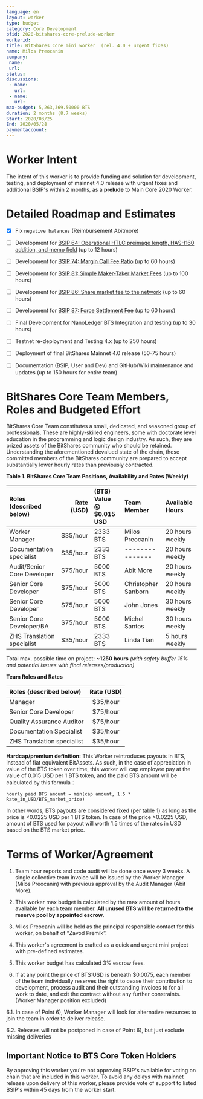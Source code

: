 ```yaml
---
language: en
layout: worker
type: budget
category: Core Development
bfid: 2020-bitshares-core-prelude-worker
workerid: 
title: BitShares Core mini worker  (rel. 4.0 + urgent fixes)
name: Milos Preocanin
company:
 name:
 url:
status: 
discussions:
 - name:
   url: 
 - name: 
   url: 
max-budget: 5,263,369.50000 BTS
duration: 2 months (8.7 weeks)
Start: 2020/03/25
End: 2020/05/28
paymentaccount: 
---
```


Worker Intent
==========

The intent of this worker is to provide funding and solution for development, testing, and deployment of mainnet 4.0 release with urgent fixes and additional BSIP's within 2 months, as a **prelude** to Main Core 2020 Worker.


Detailed Roadmap and Estimates
==============================

- [x] Fix `negative balances` (Reimbursement Abitmore)
- [ ] Development for [BSIP 64: Operational HTLC preimage length, HASH160 addition, and memo field](https://github.com/bitshares/bsips/blob/master/bsip-0064.md) (up to 12 hours)
- [ ] Development for [BSIP 74: Margin Call Fee Ratio](https://github.com/bitshares/bsips/blob/master/bsip-0074.md) (up to 60 hours)
- [ ] Development for [BSIP 81: Simple Maker-Taker Market Fees](https://github.com/bitshares/bsips/blob/master/bsip-0081.md) (up to 100 hours)
- [ ] Development for [BSIP 86: Share market fee to the network](https://github.com/bitshares/bsips/blob/master/bsip-0086.md) (up to 60 hours)
- [ ] Development for [BSIP 87: Force Settlement Fee](https://github.com/bitshares/bsips/blob/master/bsip-0087.md) (up to 60 hours)
- [ ] Final Development for NanoLedger BTS Integration and testing (up to 30 hours)
- [ ] Testnet re-deployment and Testing 4.x (up to 250 hours)
- [ ] Deployment of final BitShares Mainnet 4.0 release (50-75 hours)
- [ ] Documentation (BSIP, User and Dev) and GitHub/Wiki maintenance and updates (up to 150 hours for entire team)


BitShares Core Team Members, Roles and Budgeted Effort
======================================================
BitShares Core Team constitutes a small, dedicated, and seasoned group of professionals.  These are highly-skilled engineers, some with doctorate level education in the programming and logic design industry.  As such, they are prized assets of the BitShares community who should be retained.   Understanding the aforementioned devalued state of the chain, these committed members of the BitShares community are prepared to accept substantially lower hourly rates than previously contracted.  


 **Table 1. BitShares Core Team Positions, Availability and Rates (Weekly)**

| Roles (described below)           | Rate (USD)| (BTS) Value @ $0.015 USD | Team Member             | Available Hours   |
|:--------------------------------- | ---------:|:----------------------- |:----------------------- |:----------------- |
| Worker Manager                    | $35/hour  | 2333 BTS                | Milos Preocanin         | 20 hours weekly   |
| Documentation specialist          | $35/hour  | 2333 BTS                | ---------------         | 20 hours weekly   |
| Audit/Senior Core Developer       | $75/hour  | 5000 BTS                | Abit More               | 20 hours weekly   |
| Senior Core Developer             | $75/hour  | 5000 BTS                | Christopher Sanborn     | 20 hours weekly   |
| Senior Core Developer             | $75/hour  | 5000 BTS                | John Jones              | 30 hours weekly   |
| Senior Core Developer/BA          | $75/hour  | 5000 BTS                | Michel Santos           | 30 hours weekly   |
| ZHS Translation specialist        | $35/hour  | 2333 BTS                | Linda Tian              |  5 hours weekly   |

Total max. possible time on project: **~1250 hours** *(with safety buffer 15% and potential issues with final releases/production)*

**Team Roles and Rates**

| Roles (described below)         | Rate (USD) | 
|:------------------------------- | :---------:|
| Manager                         |  $35/hour  | 
| Senior Core Developer           |  $75/hour  | 
| Quality Assurance Auditor       |  $75/hour  | 
| Documentation Specialist        |  $35/hour  | 
| ZHS Translation specialist      |  $35/hour  |


**Hardcap/premium definition:**
This Worker reintroduces payouts in BTS, instead of fiat equivalent BitAssets. As such, in the case of appreciation in value of the BTS token over time, this worker will cap employee pay at the value of 0.015 USD per 1 BTS token, and the paid BTS amount will be calculated by this formula：

`hourly paid BTS amount = min(cap amount, 1.5 * Rate_in_USD/BTS_market_price)`

In other words, BTS payouts are considered fixed (per table 1) as long as the price is <0.0225 USD per 1 BTS token. In case of the price >0.0225 USD, amount of BTS used for payout will worth 1.5 times of the rates in USD based on the BTS market price.

Terms of Worker/Agreement
==================

1) Team hour reports and code audit will be done once every 3 weeks. A single collective team invoice will be issued by the Worker Manager (Milos Preocanin) with previous approval by the Audit Manager (Abit More).

2) This worker max budget is calculated by the max amount of hours available by each team member. **All unused BTS will be returned to the reserve pool by appointed escrow**.

3) Milos Preocanin will be held as the principal responsible contact for this worker, on behalf of “Zavod Premik”.

4) This worker's agreement is crafted as a quick and urgent mini project with pre-defined estimates.

5) This worker budget has calculated 3% escrow fees.

6) If at any point the price of BTS:USD is beneath $0.0075, each member of the team individually reserves the right to cease their contribution to development, process audit and their outstanding invoices to for all work to date, and exit the contract without any further constraints. (Worker Manager position excluded)

6.1. In case of Point 6), Worker Manager will look for alternative resources to join the team in order to deliver release.

6.2. Releases will not be postponed in case of Point 6), but just exclude missing deliveries

## Important Notice to BTS Core Token Holders

By approving this worker you're not approving BSIP's available for voting on chain that are included in this worker. 
To avoid any delays with mainnet release upon delivery of this worker, please provide vote of support to listed BSIP's within 45 days from the worker start.
